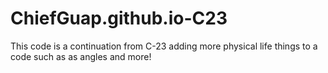 # ChiefGuap.github.io-C23
This code is a continuation from C-23 adding more physical life things to a code such as as angles and more!
